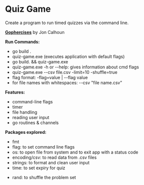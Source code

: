 # Quiz Game

Create a program to run timed quizzes via the command line.

**[Gophercises](https://courses.calhoun.io/courses/cor_gophercises)**  by Jon Calhoun

**Run Commands:**

- go build .
- quiz-game.exe (executes application with default flags)
- go build. && quiz-game.exe
- quiz-game.exe -h or --help: gives information about cmd flags
- quiz-game.exe --csv file.csv -limit=10 -shuffle=true
- flag format: -flag=value | --flag value
- for file names with whitespaces: --csv "file name.csv"

**Features:**

- command-line flags
- timer
- file handling
- reading user input
- go routines & channels

**Packages explored:**

- fmt
- flag: to set command line flags
- os: to open file from system and to exit app with a status code
- encoding/csv: to read data from .csv files
- strings: to format and clean user input
- time: to set expiry for quiz
* rand: to shuffle the problem set
